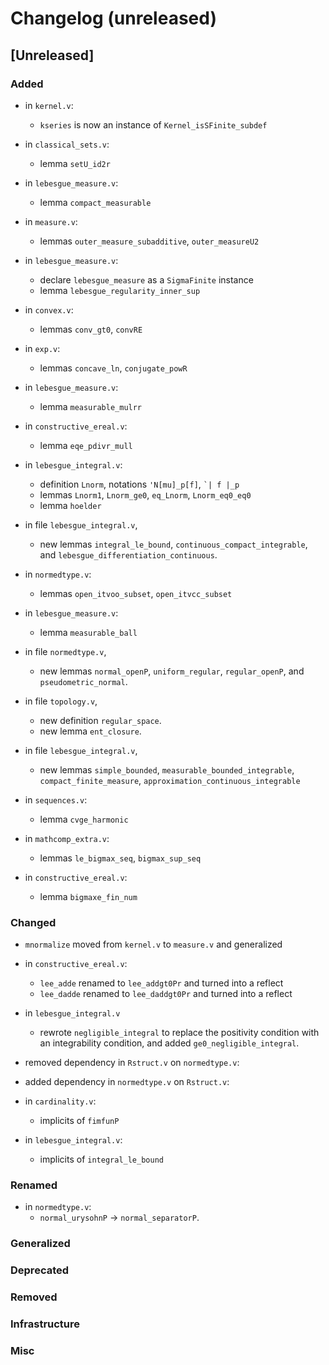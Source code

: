 # Changelog (unreleased)

## [Unreleased]

### Added

- in `kernel.v`:
  + `kseries` is now an instance of `Kernel_isSFinite_subdef`
- in `classical_sets.v`:
  + lemma `setU_id2r`
- in `lebesgue_measure.v`:
  + lemma `compact_measurable`

- in `measure.v`:
  + lemmas `outer_measure_subadditive`, `outer_measureU2`

- in `lebesgue_measure.v`:
  + declare `lebesgue_measure` as a `SigmaFinite` instance
  + lemma `lebesgue_regularity_inner_sup`
- in `convex.v`:
  + lemmas `conv_gt0`, `convRE`

- in `exp.v`:
  + lemmas `concave_ln`, `conjugate_powR`


- in `lebesgue_measure.v`:
  + lemma `measurable_mulrr`

- in `constructive_ereal.v`:
  + lemma `eqe_pdivr_mull`

- in `lebesgue_integral.v`:
  + definition `Lnorm`, notations `'N[mu]_p[f]`, `` `| f |_p ``
  + lemmas `Lnorm1`, `Lnorm_ge0`, `eq_Lnorm`, `Lnorm_eq0_eq0`
  + lemma `hoelder`

- in file `lebesgue_integral.v`,
  + new lemmas `integral_le_bound`, `continuous_compact_integrable`, and 
    `lebesgue_differentiation_continuous`.

- in `normedtype.v`:
  + lemmas `open_itvoo_subset`, `open_itvcc_subset`

- in `lebesgue_measure.v`:
  + lemma `measurable_ball`

- in file `normedtype.v`,
  + new lemmas `normal_openP`, `uniform_regular`,
    `regular_openP`, and `pseudometric_normal`.
- in file `topology.v`,
  + new definition `regular_space`.
  + new lemma `ent_closure`.

- in file `lebesgue_integral.v`,
  + new lemmas `simple_bounded`, `measurable_bounded_integrable`, 
    `compact_finite_measure`, `approximation_continuous_integrable`

- in `sequences.v`:
  + lemma `cvge_harmonic`

- in `mathcomp_extra.v`:
  + lemmas `le_bigmax_seq`, `bigmax_sup_seq`

- in `constructive_ereal.v`:
  + lemma `bigmaxe_fin_num`

### Changed

- `mnormalize` moved from `kernel.v` to `measure.v` and generalized
- in `constructive_ereal.v`:
  + `lee_adde` renamed to `lee_addgt0Pr` and turned into a reflect
  + `lee_dadde` renamed to `lee_daddgt0Pr` and turned into a reflect
- in `lebesgue_integral.v`
  + rewrote `negligible_integral` to replace the positivity condition
    with an integrability condition, and added `ge0_negligible_integral`.

- removed dependency in `Rstruct.v` on `normedtype.v`:
- added dependency in `normedtype.v` on `Rstruct.v`:

- in `cardinality.v`:
  + implicits of `fimfunP`

- in `lebesgue_integral.v`:
  + implicits of `integral_le_bound`

### Renamed

- in `normedtype.v`: 
  + `normal_urysohnP` -> `normal_separatorP`.

### Generalized

### Deprecated

### Removed

### Infrastructure

### Misc
